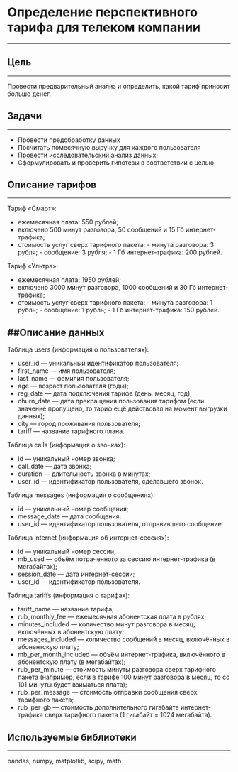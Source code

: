 # Определение перспективного тарифа для телеком компании
---

## Цель
---
Провести предварительный анализ и определить, какой тариф приносит больше денег.

## Задачи
---
- Провести предобработку данных
- Посчитать помесячную выручку для каждого пользователя
- Провести исследовательский анализ данных;
- Сформулировать и проверить гипотезы в соответствии с целью

## Описание тарифов
---  
Тариф «Смарт»:

-    ежемесячная плата: 550 рублей;
-    включено 500 минут разговора, 50 сообщений и 15 Гб интернет-трафика;
-    стоимость услуг сверх тарифного пакета:
    -    минута разговора: 3 рубля;
    -    сообщение: 3 рубля;
    -    1 Гб интернет-трафика: 200 рублей.

Тариф «Ультра»:

-    ежемесячная плата: 1950 рублей;
-    включено 3000 минут разговора, 1000 сообщений и 30 Гб интернет-трафика;
-    стоимость услуг сверх тарифного пакета:
    -    минута разговора: 1 рубль;
    -    сообщение: 1 рубль;
    -    1 Гб интернет-трафика: 150 рублей.

##Описание данных  
---
Таблица users (информация о пользователях):
-    user_id — уникальный идентификатор пользователя;
-    first_name — имя пользователя;
-    last_name — фамилия пользователя;
-    age — возраст пользователя (годы);
-   reg_date — дата подключения тарифа (день, месяц, год);
-    churn_date — дата прекращения пользования тарифом (если значение пропущено, то тариф ещё действовал на момент выгрузки данных);
-    city — город проживания пользователя;
-    tariff — название тарифного плана.

Таблица calls (информация о звонках):

-    id — уникальный номер звонка;
-    call_date — дата звонка;
-    duration — длительность звонка в минутах;
-    user_id — идентификатор пользователя, сделавшего звонок.

Таблица messages (информация о сообщениях):

-    id — уникальный номер сообщения;
-    message_date — дата сообщения;
-    user_id — идентификатор пользователя, отправившего сообщение.

Таблица internet (информация об интернет-сессиях):

-    id — уникальный номер сессии;
-    mb_used — объём потраченного за сессию интернет-трафика (в мегабайтах);
-    session_date — дата интернет-сессии;
-    user_id — идентификатор пользователя.

Таблица tariffs (информация о тарифах):

-    tariff_name — название тарифа;
-    rub_monthly_fee — ежемесячная абонентская плата в рублях;
-    minutes_included — количество минут разговора в месяц, включённых в абонентскую плату;
-    messages_included — количество сообщений в месяц, включённых в абонентскую плату;
-    mb_per_month_included — объём интернет-трафика, включённого в абонентскую плату (в мегабайтах);
-    rub_per_minute — стоимость минуты разговора сверх тарифного пакета (например, если в тарифе 100 минут разговора в месяц, то со 101 минуты будет взиматься плата);
-    rub_per_message — стоимость отправки сообщения сверх тарифного пакета;
-    rub_per_gb — стоимость дополнительного гигабайта интернет-трафика сверх тарифного пакета (1 гигабайт = 1024 мегабайта).

## Используемые библиотеки
---
pandas, numpy, matplotlib, scipy, math